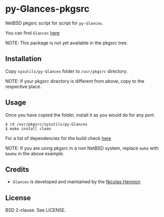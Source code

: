 py-Glances-pkgsrc
==========

NetBSD pkgsrc script for script for `py-Glances`.

You can find `Glances` [here][1]

NOTE: This package is not yet available in the pkgsrc tree.

Installation
------------

Copy `sysutils/py-Glances` folder to `/usr/pkgsrc` directory.

NOTE: If your pkgsrc directory is different from above, copy to the respective
place.

Usage
-----

Once you have copied the folder, install it as you would do for any port.

`$ cd /usr/pkgsrc/sysutils/py-Glances`<br>
`$ make install clean`

For a list of dependencies for the build check [here][2]

NOTE: If you are using pkgsrc in a non NetBSD system, replace `make` with
`bmake` in the above example.

Credits
-------

* `Glances` is developed and maintained by the [Nicolas Hennion][3]

License
-------

BSD 2-clause. See LICENSE.

[1]: https://nicolargo.github.io/glances/
[2]: https://github.com/nicolargo/glances#requirements
[3]: https://sourcerer.io/nicolargo
